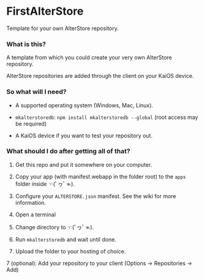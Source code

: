 # FirstAlterStore
  Template for your own AlterStore repository.

### What is this?

A template from which you could create your very own AlterStore repository.

AlterStore repositories are added through the client on your KaiOS device.


### So what will I need?

- A supported operating system (Windows, Mac, Linux).

- `mkalterstoredb`: `npm install mkalterstoredb --global` (root access may be required)

- A KaiOS device if you want to test your repository out.

### What should I do after getting all of that?

1. Get this repo and put it somewhere on your computer.

2. Copy your app (with manifest.webapp in the folder root) to the `apps` folder inside ☜(ﾟヮﾟ☜).

3. Configure your `ALTERSTORE.json` manifest. See the wiki for more information.

3. Open a terminal

4. Change directory to ☜(ﾟヮﾟ☜).

5. Run `mkalterstoredb` and wait until done.

6. Upload the folder to your hosting of choice.

7 (optional): Add your repository to your client (Options -> Repositories -> Add)